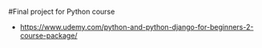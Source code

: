 #Final project for Python course
- https://www.udemy.com/python-and-python-django-for-beginners-2-course-package/
